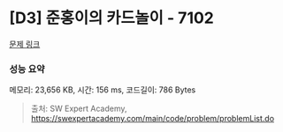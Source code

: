 # [D3] 준홍이의 카드놀이 - 7102 

[문제 링크](https://swexpertacademy.com/main/code/problem/problemDetail.do?contestProbId=AWkIlHWqBYcDFAXC) 

### 성능 요약

메모리: 23,656 KB, 시간: 156 ms, 코드길이: 786 Bytes



> 출처: SW Expert Academy, https://swexpertacademy.com/main/code/problem/problemList.do